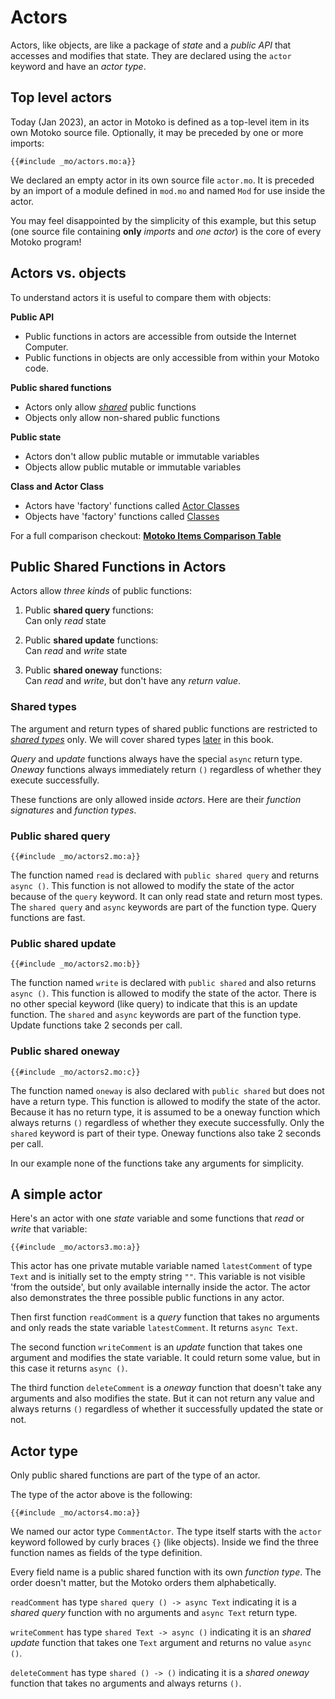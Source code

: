# Actors

Actors, like objects, are like a package of *state* and a *public API* that accesses and modifies that state. They are declared using the `actor` keyword and have an *actor type*. 

## Top level actors
Today (Jan 2023), an actor in Motoko is defined as a top-level item in its own Motoko source file. Optionally, it may be preceded by one or more imports:

```motoko
{{#include _mo/actors.mo:a}}
```

We declared an empty actor in its own source file `actor.mo`. It is preceded by an import of a module defined in `mod.mo` and named `Mod` for use inside the actor.

You may feel disappointed by the simplicity of this example, but this setup (one source file containing **only** *imports* and *one actor*) is the core of every Motoko program!

## Actors vs. objects
To understand actors it is useful to compare them with objects:

**Public API**  
- Public functions in actors are accessible from outside the Internet Computer.
- Public functions in objects are only accessible from within your Motoko code.

**Public shared functions**  
- Actors only allow *[shared](#public-shared-functions-in-actors)* public functions
- Objects only allow non-shared public functions

**Public state**  
- Actors don't allow public mutable or immutable variables
- Objects allow public mutable or immutable variables

**Class and Actor Class**
- Actors have 'factory' functions called [Actor Classes](/internet-computer-programming-concepts/actor-classes.html)
- Objects have 'factory' functions called [Classes](/common-programming-concepts/objects-and-classes/classes.html)

For a full comparison checkout: [**Motoko Items Comparison Table**](https://docs.google.com/spreadsheets/d/1IqgPi9I9EmoknJBzzxea_7dN9WRwtFle7Y99UURXC7Y/edit?usp=sharing)


## Public Shared Functions in Actors
Actors allow *three kinds* of public functions:

1. Public **shared query** functions:  
Can only *read* state

1. Public **shared update** functions:  
Can *read* and *write* state

1. Public **shared oneway** functions:  
Can *read* and *write*, but don't have any *return value*.

### Shared types
The argument and return types of shared public functions are restricted to *[shared types](/internet-computer-programming-concepts/shared-types-and-candid.html)* only. We will cover shared types [later](/internet-computer-programming-concepts/shared-types-and-candid.html) in this book.

*Query* and *update* functions always have the special `async` return type.  
*Oneway* functions always immediately return `()` regardless of whether they execute successfully.  

These functions are only allowed inside *actors*. Here are their *function signatures* and *function types*.

### Public shared query
```motoko
{{#include _mo/actors2.mo:a}}
``` 

The function named `read` is declared with `public shared query` and returns `async ()`. This function is not allowed to modify the state of the actor because of the `query` keyword. It can only read state and return most types. The `shared query` and `async` keywords are part of the function type. Query functions are fast.

### Public shared update
```motoko
{{#include _mo/actors2.mo:b}}
``` 

The function named `write` is declared with `public shared` and also returns `async ()`. This function is allowed to modify the state of the actor. There is no other special keyword (like query) to indicate that this is an update function. The `shared` and `async` keywords are part of the function type. Update functions take 2 seconds per call. 

### Public shared oneway
```motoko
{{#include _mo/actors2.mo:c}}
``` 

The function named `oneway` is also declared with `public shared` but does not have a return type. This function is allowed to modify the state of the actor. Because it has no return type, it is assumed to be a oneway function which always returns `()` regardless of whether they execute successfully. Only the `shared` keyword is part of their type. Oneway functions also take 2 seconds per call. 

In our example none of the functions take any arguments for simplicity.

## A simple actor
Here's an actor with one *state* variable and some functions that *read* or *write* that variable:

```motoko
{{#include _mo/actors3.mo:a}}
```

This actor has one private mutable variable named `latestComment` of type `Text` and is initially set to the empty string `""`. This variable is not visible 'from the outside', but only available internally inside the actor. The actor also demonstrates the three possible public functions in any actor. 

Then first function `readComment` is a *query* function that takes no arguments and only reads the state variable `latestComment`. It returns `async Text`.

The second function `writeComment` is an *update* function that takes one argument and modifies the state variable. It could return some value, but in this case it returns `async ()`.

The third function `deleteComment` is a *oneway* function that doesn't take any arguments and also modifies the state. But it can not return any value and always returns `()` regardless of whether it successfully updated the state or not.

## Actor type
Only public shared functions are part of the type of an actor. 

The type of the actor above is the following:

```motoko
{{#include _mo/actors4.mo:a}}
```

We named our actor type `CommentActor`. The type itself starts with the `actor` keyword followed by curly braces `{}` (like objects). Inside we find the three function names as fields of the type definition. 

Every field name is a public shared function with its own *function type*. The order doesn't matter, but the Motoko orders them alphabetically.

`readComment` has type `shared query () -> async Text` indicating it is a *shared query* function with no arguments and `async Text` return type.

`writeComment` has type `shared Text -> async ()` indicating it is an *shared update* function that takes one `Text` argument and returns no value `async ()`.

`deleteComment` has type `shared () -> ()` indicating it is a *shared oneway* function that takes no arguments and always returns `()`.